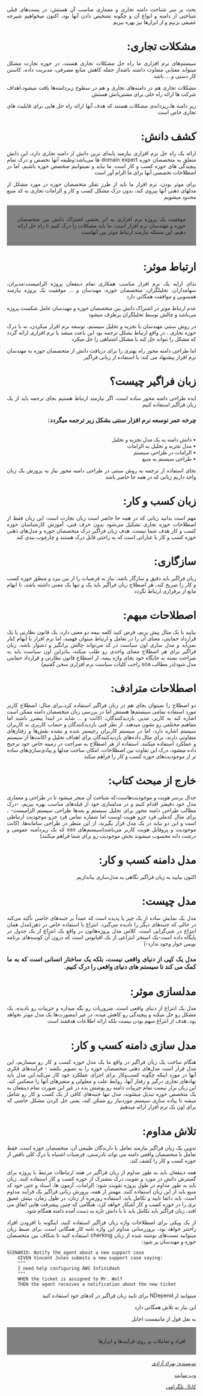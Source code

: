 <div align="justify" dir="rtl">

بحث بر سر شناخت دامنه تجاری و معماری مناسب آن هستش، در پست‌های قبلی شناختی از دامنه و انواع آن و چگونه تشخیص دادن آنها بود، اکنون میخواهیم شیرجه عمیقی بزنیم و از ابزارها نیز بهره ببریم


# مشکلات تجاری:
سیستم‌های نرم افزاری ما راه حل مشکلات تجاری هستند، در حوزه تجارت مشکل میتواند معنایی متفاوت داشته باشد‌از جمله کاهش منابع مصرفی، مدیریت داده، کاستن کار دستی و ... باشد

مشکلات تجاری هم در دامنه‌های تجاری و هم در سطوح زیردامنه‌ها یافت میشود،اهداف شرکت ها ارائه راه حلی برای مشتریانش هستش

زیر دامنه ها،ریزدانه‌ی مشکلات هستند که هدف آنها ارائه راه حل هایی برای قابلیت های تجاری خاص است


# کشف دانش:
ارائه یک راه حل نرم افزاری نیازمند پایه‌ای ترین دانش از دامنه تجاری دارد، این دانش متعلق به متخصصان حوزه domain expert ها می‌باشد:وظیفه آنها تخصص و درک تمام پیچیدگی های حوزه کسب و کار است. ما نباید و نمیتوانیم متخصص حوزه باشیم، اما در اصطلاحات تخصصی آنها برای ما الزام آور است

برای موثر بودن، نرم افزار ما باید از طرز تفکر متخصصان حوزه در مورد مشکل از مدلهای ذهنی آنها پیروی کند، بدون درک مشکل کسب و کار و الزامات تحاری به کد منبع محدود میشویم

<p style="background:gray;padding: 2em;">
موفقیت یک پروژه نرم افزاری به اثر بخشی اشتراک دانش بین متخصصان حوزه و مهندسان نرم افزار است، ما باید مشکلات را درک کنیم تا راه حل ارائه دهیم، این مسئله نیازمند ارتباط موثر بین آنهاست
</p>

# ارتباط موثر:
بذای ارایه یک نرم افزار مناسب همکاری تمام ذینفعان پروژه الزامیست:مدیران، سهامداران، تحلیلگران، متخصصان حوزه، مهندسان و ... موفقیت یک پروژه نیازمند همسویی و موافقت همگانی دارد

عدم ارتباط موثر در اشتراک دانش بین متخصصان حوزه و مهندسان عامل شکست پروژه می‌باشد و چالش توسط تحلیلگران برطرف میشود

در روش سنتی مهندسان با تجزیه و تحلیل سیستم، توسعه نرم افزار میکردن، نه با درک‌ حوزه تجاری ، در واقع ارتباط بشکل ترجمه بود این باعث میشد یا نرم افزاری ارائه گردد که مشکل را نتواند حل کند یا مشکل اشتباهی را حل میکرد

اما طراحی دامنه محور راه بهتری را برای دریافت دانش از متخصصان حوزه به مهندسان نرم افزار پیشنهاد می کند: با استفاده از زبانی فراگیر

# زبان فراگیر چیست؟
ایده طراحی دامنه محور ساده است، اگر نیازمند ارتباط هستیم بجای ترجمه باید از یک زبان فراگیر استفاده کنیم

### چرخه عمر توسعه نرم افزار سنتی بشکل زیر ترجمه میگردد:
<br>• دانش دامنه به یک مدل تجزیه و تحلیل 
<br> • مدل تجزیه و تحلیل به الزامات
<br>• الزامات در طراحی سیستم 
<br>• طراحی سیستم به منبع

بجای استفاده از ترجمه به روش سنتی در طراحی دامنه محور نیاز به پرورش یک زبان واحد داریم زبانی که در همه جا حاضر باشد


# زبان کسب و کار:
مهم است بدانید زبانی که در همه حا حاضر است زبان تجارت است. این زبان فقط از اصطلاحات حوزه تجاری تشکیل می‌شود بدون حرف فنی، آموزش کارشناسان حوزه کسب و کار هدف شما نیست، هدف زبان فراگیر درک متخصصان حوزه و مدل‌های ذهنی حوزه کسب و کار با عباراتی است که به راحتی قابل درک هستند و چارچوب بندی کند

# سازگاری:
زبان فراگیر باید دقیق و سازگار باشد، نیاز به فرضیات را از بین ببرد و منطق حوزه کسب و کار را صریح کند، هر اصطلاح زبان فراگیر باید یک و تنها یک معنی داشته باشد، تا ابهام مانع از برقراری ارتباط نگردد

# اصطلاحات مبهم:
بیایید با یک مثال پیش بریم، فرض کنید کلمه بیمه دو معنی دارد، یک قانون نظارتی یا یک قرارداد حمایتی، معنای آن را در تعامل و ارتباط میتوان فهمید، اما نرم افزار با ابهام کنار نمی‌آید و مدل سازی اون سیاست در کد می‌تواند چالش برانگیز و دشوار باشد، زبان فراگیر برای هر اصطلاح معنای واحدی رو طلب میکنه، بنابراین اون سیاست باید به صراحت بسته به جایگاه خود بجای واژه بیمه، از اصطلاح قانون نظارتی و قرارداد حمایتی مدل شود(در مطالب soa راجب کلیات سیاست نرم افزاری سخن گفتیم)

# اصطلاحات مترادف:
دو اصطلاح را نمیتوان بجای هم در زبان فراگیر استفاده کرد،برای مثال: اصطلاح کاربر مورد استفاده تمامی سیستم‌ها هستش اما در بررسی زبان متخصصان دامنه ممکن است اشاره کند به کاربر، مدیر، بازدیدکنندگان، اکانت و ... شاید در ابتدا بیضرر باشند اما مفاهیم مختلفی رو نشون میدهند. از نظر فنی بازدیدکنندگان و حساب کاربری به کاربران سیستم اشاره دارد، اما در سیستم کاربران رجیستر شده و نشده نقش‌ها و رفتارهای متفاوتی دارند، برای مثال داده‌های بازدیدکنندگان برای اهداف تحلیل و اکانت‌ها از سیستم و عملکرد استفاده میکنند. استفاده از هر اصطلاح به صراحت در زمینه خاص خود ترجیح داده میشود، درک این تفاوت بین اصطلاحات، امکان ساخت مدلها و پیادی‌سازی‌های ساده تر از موجودیت‌های حوزه کسب و کار را فراهم میکند


# خارج از مبحث کتاب:
جدال برسر هویت و موجودیت‌هاست،که شناخت آن منجر میشود تا در طراحی و معماری مدل خود دقیقتر اقدام کنیم و در مدلسازی خود از فیلدهای مناسب بهره ببریم، -درک مطالب طراحی دامنه محور برای تحلیل سیستم و بعدها طراحی سیستم الزامیست- ، برای مثال کدملی فرد جزو هویت اوست اما شماره تماس فرد جزو موجودیت ارتباطی است و این دو نباید در یک مدل قرار بگیرند، از این منظر در طراحی سامانه‌ها، اکانت موجودیت و پروفایل هویت کاربر می‌باشد(سیستم‌های sso که یک زیردامنه عمومی و درشت دانه محسوب میشوند بخش موجودیت رو برای شما فراهم میکنند)

# مدل دامنه کسب و کار:
اکنون بیایید به زبان فراگیر نگاهی به مدل‌سازی بیاندازیم

# مدل چیست:
مدل یک نمایش ساده از یک چیز یا پدیده است که عمداً بر جنبه‌های خاصی تأکید می‌کند در حالی که جنبه‌های دیگر را نادیده می‌گیرد. انتزاع با استفاده خاص در ذهن(مدل همان انتزاع در شی‌گرایی است، کلاس مدل پروژه‌هاتون در واقع یک انتزاع از یک جدول در پایگاه داده است-یک استخر انتزاعی از یک اقیانوس است که درون آن کوسه‌های برنامه نویس خوار وجود ندارد-)

### مدل یک کپی از دنیای واقعی نیست، بلکه یک ساختار انسانی است که به ما کمک می کند تا سیستم های دنیای واقعی را درک کنیم.

# مدلسازی موثر:
مدل یک انتزاع از دنیای واقعی است، ضروریات رو نگه میداره و جزییات رو نادیده، یک مشکل رو حل میکنه و پیچیدگی رو کاهش میده، در غیر اینصورت‌ها یک مدل موثر نخواهد بود، هدف از انتزاع مبهم بودن نیست بلکه ارائه اطلاعات هدفمند است

# مدل سازی دامنه کسب و کار:
هنگام ساخت یک زبان فراگیر در واقع ما یک مدل حوزه کسب و کار رو میسازیم، این مدل قرار است مدل‌های ذهنی متخصصان حوزه را به تصویر بکشد - فرآیندهای فکری آنها در مورد اینکه چگونه کسب‌وکار برای اجرای عملکرد خود کار می‌کند.این مدل باید نهادهای تجاری درگیر و رفتار آنها، روابط علت و معلولی و متغیرهای آنها را منعکس کند. این زبان برار نیست تمام جزییات دامنه رو پوشش بده در غیر این صورت تمام ذینفعان به یک متخصص حوزه تبدیل میشوند، مدل تنها جنبه‌های کافی از یک کسب و کار رو شامل میشه تا پیاده سازی سیستم موردنیاز رو ممکن کنه، یعنی حل کردن مشکل خاصی که برای اون یک نرم افزار ارائه میدهیم

# تلاش مداوم:
تدوین یک زبان فراگیر نیازمند تعامل با دارندگان طبیعی آن، متخصصان حوزه است.  فقط تعامل با متخصصان واقعی دامنه می تواند نادرستی، فرضیات اشتباه یا درک کلی ناقص از حوزه کسب و کار را کشف کند.

همه ذینفعان باید به طور مداوم از زبان فراگیر در همه ارتباطات مرتبط با پروژه برای گسترش دانش در مورد و تقویت درک مشترک از حوزه کسب و کار استفاده کنند. زبان باید به طور مداوم در طول پروژه تقویت شود: الزامات، آزمون ها، اسناد و حتی خود کد منبع باید از این زبان استفاده کنند. مهمتر از همه، پرورش زبانی فراگیر یک فرآیند مداوم است. باید دائما تایید و تکامل یابد.  استفاده روزمره از زبان، در طول زمان، بینش عمیق تری را در حوزه کسب و کار آشکار خواهد کرد. هنگامی که چنین پیشرفت هایی اتفاق می افتد، زبان فراگیر باید تکامل یابد تا با دانش تازه به دست آمده دامنه همگام شود.

از یک ویکی برای اصطلاحات واژه زبان فراگیر استفاده کنید، اینگونه با افزودن افراد راحتتر خواهد بود، بروزرسانی مداوم این واژه نامه کار همگانی است، برای ضبط زبان میتوانید تست‌های نوشته شده از زبان cherking استفاده کنید تا شکاف بین متخصصان حوزه و مهندسان پر شود:
</div>

```
SCENARIO: Notify the agent about a new support case
    GIVEN Vincent Jules submits a new support case saying:
    """  
    I need help configuring AWS Infinidash
    """  
    WHEN the ticket is assigned to Mr. Wolf  
    THEN the agent receives a notification about the new ticket
```

<div align="justify" dir="rtl">

میتوانید از NDepend برای تایید زبان فراگیر در کدهای خود استفاده کنید


این نیاز به تلاش همگانی دارد

به نقل قول از مانیفست اجایل
<p style="background:gray;padding: 2em;">
افراد و تعاملات بر روی فرآیندها و ابزارها
</p>

<div>

[نویسنده: بهزاد آزادی](https://github.com/behzad-azadi2693)

[وب سایت](https://codecrafters.ir)

[کانال تلگرامی](https://t.me/Code_Crafters)
